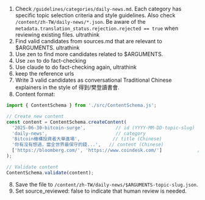 1. Check `/guidelines/categories/daily-news.md`. Each category has specific topic selection criteria and style guidelines. Also check `/content/zh-TW/daily-news/*.json`. Be aware of the `metadata.translation_status.rejection.rejected == true` when reviewing existing files. ultrathink
2. Find valid candidates from sources.md that are relevant to $ARGUMENTS. ultrathink
3. Use zen to find more candidates related to $ARGUMENTS.
4. Use `zen` to do fact-checking
5. Use claude to do fact-checking again, ultrathink
6. keep the reference urls
6. Write 3 valid candidates as conversational Traditional Chinese explainers in the style of 得到/樊登讀書會.
7. Content format: 
```javascript
import { ContentSchema } from './src/ContentSchema.js';

// Create new content
const content = ContentSchema.createContent(
  '2025-06-30-bitcoin-surge',           // id (YYYY-MM-DD-topic-slug)
  'daily-news',                         // category
  'Bitcoin機構投資者大舉進場',            // title (Chinese)
  '你有沒有想過，當全世界最保守的錢...',   // content (Chinese)
  ['https://bloomberg.com/', 'https://www.coindesk.com/']             // references
);

// Validate content
ContentSchema.validate(content);
```
8. Save the file to `/content/zh-TW/daily-news/$ARGUMENTS-topic-slug.json`.
9. Set source_reviewed: false to indicate that human review is needed.